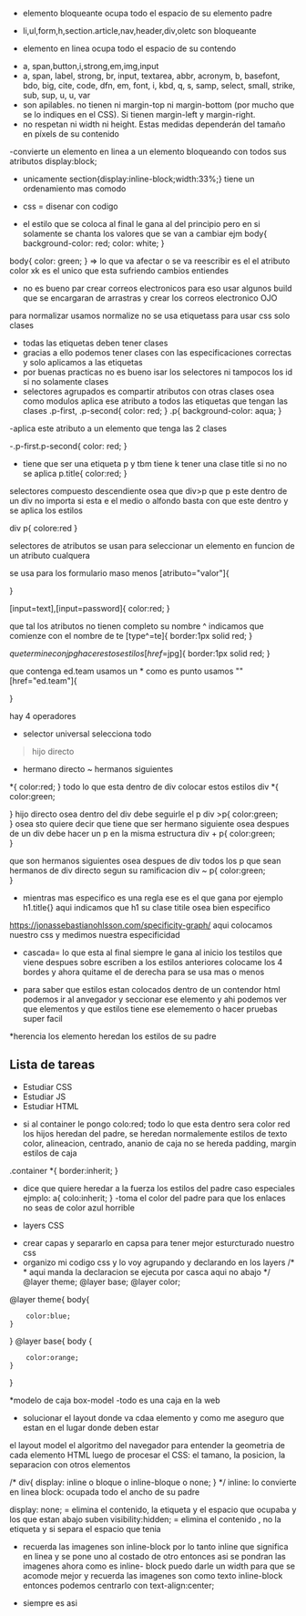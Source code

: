 * elemento bloqueante ocupa todo el espacio de su elemento padre
- li,ul,form,h,section.article,nav,header,div,oletc  son bloqueante

* elemento en linea ocupa todo el espacio de su contendo
- a, span,button,i,strong,em,img,input
- a, span, label, strong, br, input, textarea, abbr, acronym, b, basefont, bdo, big, cite, code, dfn, em, font, i, kbd, q, s, samp, select, small, strike, sub, sup, u, u, var
- son apilables. no tienen ni margin-top ni margin-bottom (por mucho que se lo indiques en el CSS). Si tienen margin-left y margin-right.
- no respetan ni width ni height. Estas medidas dependerán del tamaño en píxels de su contenido

-convierte un elemento en linea a un elemento bloqueando con todos sus atributos display:block;
- unicamente  section{display:inline-block;width:33%;} tiene un ordenamiento mas comodo


* css = disenar con codigo
- el estilo que se coloca al final le gana al del principio pero en si solamente se chanta los valores que se van a cambiar ejm
body{
    background-color: red;
    color: white;
}


body{
    color: green;
}
=> lo que va afectar o se va reescribir es el el atributo color xk es el unico que esta sufriendo cambios entiendes
- no es bueno par crear correos electronicos para eso usar algunos build que se encargaran de arrastras y crear los correos electronico OJO 

para normalizar usamos normalize 
no se usa etiquetass para usar css solo clases
- todas las etiquetas deben tener clases 
- gracias a ello podemos tener clases con las especificaciones correctas y solo aplicamos a las etiquetas
- por buenas practicas no es bueno isar los selectores ni tampocos los id si no solamente clases
- selectores agrupados es compartir atributos con otras clases osea como modulos
aplica ese atributo a todos las etiquetas que tengan las clases 
.p-first,
.p-second{
    color: red;
}
.p{
    background-color: aqua;
}

-aplica este atributo a un elemento que tenga las 2 clases

-.p-first.p-second{
    color: red;
}

- tiene que ser una etiqueta p y tbm tiene k tener una clase title si no no se aplica
p.title{
    color:red;
}

selectores compuesto descendiente osea que div>p que p este dentro de un div no importa si esta e el medio o alfondo basta con que este dentro y se aplica los estilos

div p{
    colore:red
}


selectores de atributos se usan para seleccionar un elemento en funcion de un atributo cualquera

se usa para los formulario maso menos
[atributo="valor"]{

}

[input=text],[input=password]{
    color:red;
}

que tal los atributos no tienen completo su nombre ^ indicamos que comienze con el nombre de te
[type^=te]{
    border:1px solid red;
}

$que termine con jpg hacer estos estilos
[href$=jpg]{
    border:1px solid red;
}

que contenga ed.team usamos un * como es punto usamos ""
[href="ed.team"]{

}

hay 4 operadores

* selector universal selecciona todo
> hijo directo
+ hermano directo
~ hermanos siguientes

*{
    color:red;
}
todo lo que esta dentro de div colocar estos estilos 
div *{
    color:green;
    
}
hijo directo osea dentro del div debe seguirle el p
div >p{
    color:green;   
}
osea sto quiere decir que tiene que ser hermano siguiente osea despues de un div debe hacer un p en la misma estructura
div + p{
    color:green;   
}

que son hermanos siguientes osea despues de div todos los p que sean hermanos de div directo segun su ramificacion
div ~ p{
    color:green;   
}
- mientras mas especifico es una regla ese es el que gana por ejemplo
h1.title{} aqui indicamos que h1 su clase titile osea bien especifico

https://jonassebastianohlsson.com/specificity-graph/
aqui colocamos nuestro css y medimos nuestra especificidad

* cascada= lo que esta al final siempre le gana al inicio
los testilos que viene despues sobre escriben a los estilos anteriores
colocame los 4 bordes y ahora quitame el de derecha para se usa mas o menos

* para saber que estilos estan colocados dentro de un contendor html podemos ir al anvegador y seccionar ese elemento y ahi podemos ver que elementos y que estilos tiene ese elememento o hacer pruebas super facil


*herencia los elemento heredan los estilos de su padre
    <div class="container">
      <h2>Lista de tareas</h2>
      <ul>
        <li>Estudiar CSS</li>
        <li>Estudiar JS</li>
        <li>Estudiar HTML</li>
      </ul>
    </div>
- si al container le pongo colo:red; todo lo que esta dentro sera color red los hijos heredan del padre, se heredan normalemente estilos de texto color, alineacion, centrado, ananio de caja
no se hereda padding, margin estilos de caja

.container *{
    border:inherit;
}

- dice que quiere heredar a la fuerza los estilos del padre caso especiales ejmplo:
a{
    colo:inherit;
}
-toma el color del padre para que los enlaces no seas de color azul horrible

* layers CSS
- crear capas y separarlo en capsa para tener mejor esturcturado nuestro css
- organizo mi codigo css y lo voy agrupando y declarando en los layers
/* * aqui manda la declaracion se ejecuta por casca aqui no abajo */
@layer theme;
@layer base;
@layer color;

@layer theme{
    body{

        color:blue;
    }
}
@layer base{
    body {

        color:orange;
    }
}

*modelo de caja box-model
-todo es una caja en la web 
- solucionar el layout donde va cdaa elemento y como me aseguro  que estan en el lugar donde deben estar 

el layout model 
el algoritmo del navegador para entender la geometria de cada elemento HTML luego de procesar el CSS: el tamano, la posicion, la separacion con otros elementos

/* div{
    display: inline o bloque o inline-bloque o none;
} */
inline: lo convierte en linea
block: ocupada todo el ancho de su padre


display: none; = elimina el contenido, la etiqueta y el espacio que ocupaba y los que estan abajo suben
visibility:hidden; = elimina el contenido , no la etiqueta y si separa el espacio que tenia 

- recuerda las imagenes son inline-block por lo tanto inline que significa en linea y se pone uno al costado de otro entonces asi se pondran las imagenes
ahora como es inline- block puedo darle un width para que se acomode mejor y recuerda las imagenes son como texto inline-block entonces podemos centrarlo con text-align:center;
* siempre es asi